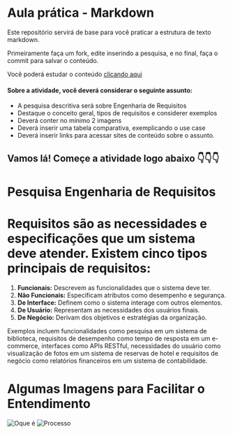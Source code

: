 # Aula prática - Markdown

Este repositório servirá de base para você praticar a estrutura de texto markdown. 

Primeiramente faça um fork, edite inserindo a pesquisa, e no final, faça o commit para salvar o conteúdo.

Você poderá estudar o conteúdo [clicando aqui](https://docs.pipz.com/central-de-ajuda/learning-center/guia-basico-de-markdown#open)

#### Sobre a atividade, você deverá considerar o seguinte assunto:

- A pesquisa descritiva será sobre Engenharia de Requisitos
- Destaque o conceito geral, tipos de requisitos e considerer exemplos
- Deverá conter no mínimo 2 imagens
- Deverá inserir uma tabela comparativa, exemplicando o use case
- Deverá inserir links para acessar sites de conteúdo sobre o assunto.


## Vamos lá! Começe a atividade logo abaixo 👇👇👇

# Pesquisa Engenharia de Requisitos 

# Requisitos são as necessidades e especificações que um sistema deve atender. Existem cinco tipos principais de requisitos:

1. **Funcionais:** Descrevem as funcionalidades que o sistema deve ter.
2. **Não Funcionais:** Especificam atributos como desempenho e segurança.
3. **De Interface:** Definem como o sistema interage com outros elementos.
4. **De Usuário:** Representam as necessidades dos usuários finais.
5. **De Negócio:** Derivam dos objetivos e estratégias da organização.

Exemplos incluem funcionalidades como pesquisa em um sistema de biblioteca, requisitos de desempenho como tempo de resposta em um e-commerce, interfaces como APIs RESTful, necessidades do usuário como visualização de fotos em um sistema de reservas de hotel e requisitos de negócio como relatórios financeiros em um sistema de contabilidade.

# Algumas Imagens para Facilitar o Entendimento

![Oque é](https://i.ytimg.com/vi/QK_0GppsvZ4/maxresdefault.jpg) ![Processo](https://cdn3.slideserve.com/6927584/o-processo-de-engenharia-de-requisitos-n.jpg) 
